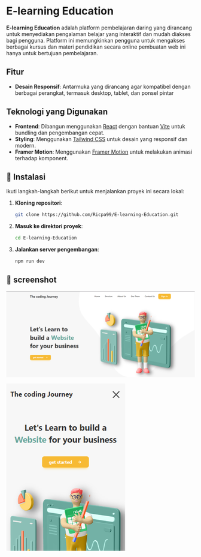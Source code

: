 # E-learning Education

**E-learning Education** adalah platform pembelajaran daring yang dirancang untuk menyediakan pengalaman belajar yang interaktif dan mudah diakses bagi pengguna. Platform ini memungkinkan pengguna untuk mengakses berbagai kursus dan materi pendidikan secara online pembuatan web ini hanya untuk bertujuan pembelajaran. 

## Fitur

- **Desain Responsif**: Antarmuka yang dirancang agar kompatibel dengan berbagai perangkat, termasuk desktop, tablet, dan ponsel pintar

## Teknologi yang Digunakan

- **Frontend**: Dibangun menggunakan [React](https://reactjs.org/) dengan bantuan [Vite](https://vitejs.dev/) untuk bundling dan pengembangan cepat.
- **Styling**: Menggunakan [Tailwind CSS](https://tailwindcss.com/) untuk desain yang responsif dan modern.
- **Framer Motion**: Menggunakan [Framer Motion]([https://tailwindcss.com/](https://www.npmjs.com/package/framer-motion)) untuk melakukan animasi terhadap komponent.

## 🔧 Instalasi

Ikuti langkah-langkah berikut untuk menjalankan proyek ini secara lokal:

1. **Kloning repositori**:
   ```bash
   git clone https://github.com/Ricpa99/E-learning-Education.git
   ```

2. **Masuk ke direktori proyek**:
   ```bash
   cd E-learning-Education
   ```

3. **Jalankan server pengembangan**:
   ```bash
   npm run dev
   ```
   
## 📸  screenshot
![image alt](https://github.com/Ricpa99/E-learning-Education/blob/f99be490e635c7fb4c7efe32e3698b0faa061105/img/img-1.png)

![image alt](https://github.com/Ricpa99/E-learning-Education/blob/f99be490e635c7fb4c7efe32e3698b0faa061105/img/img-4.png)


